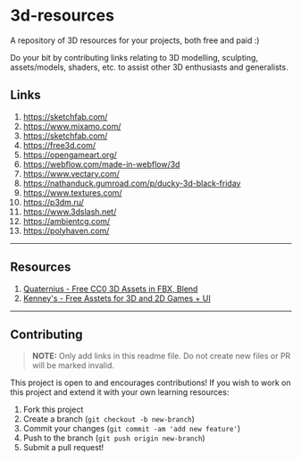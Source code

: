 # 3d-resources

A repository of 3D resources for your projects, both free and paid :)

Do your bit by contributing links relating to 3D modelling, sculpting, assets/models, shaders, etc. to assist other 3D enthusiasts and generalists.

## Links

1. https://sketchfab.com/
2. https://www.mixamo.com/
3. https://sketchfab.com/
4. https://free3d.com/
5. https://opengameart.org/
6. https://webflow.com/made-in-webflow/3d
7. https://www.vectary.com/
8. https://nathanduck.gumroad.com/p/ducky-3d-black-friday
9. https://www.textures.com/
10. https://p3dm.ru/
11. https://www.3dslash.net/
12. https://ambientcg.com/
13. https://polyhaven.com/  


***
## Resources

1. [Quaternius - Free CC0 3D Assets in FBX, Blend](https://quaternius.com/)
2. [Kenney's - Free Asstets for 3D and 2D Games + UI](https://www.kenney.nl/)

***
## Contributing
> **NOTE:** Only add links in this readme file. Do not create new files or PR will be marked invalid.

This project is open to and encourages contributions!  If you wish to work on this project and extend it with your own learning resources:

1.  Fork this project
2.  Create a branch (`git checkout -b new-branch`)
3.  Commit your changes (`git commit -am 'add new feature'`)
4.  Push to the branch (`git push origin new-branch`)
5.  Submit a pull request!
